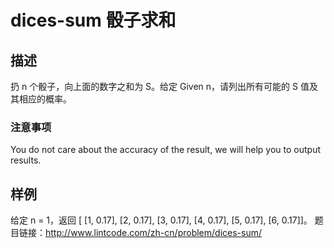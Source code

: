 # dices-sum 骰子求和 
## 描述
扔 n 个骰子，向上面的数字之和为 S。给定 Given n，请列出所有可能的 S 值及其相应的概率。
### 注意事项
You do not care about the accuracy of the result, we will help you to output results.
## 样例 
给定 n = 1，返回 [ [1, 0.17], [2, 0.17], [3, 0.17], [4, 0.17], [5, 0.17], [6, 0.17]]。
题目链接：http://www.lintcode.com/zh-cn/problem/dices-sum/